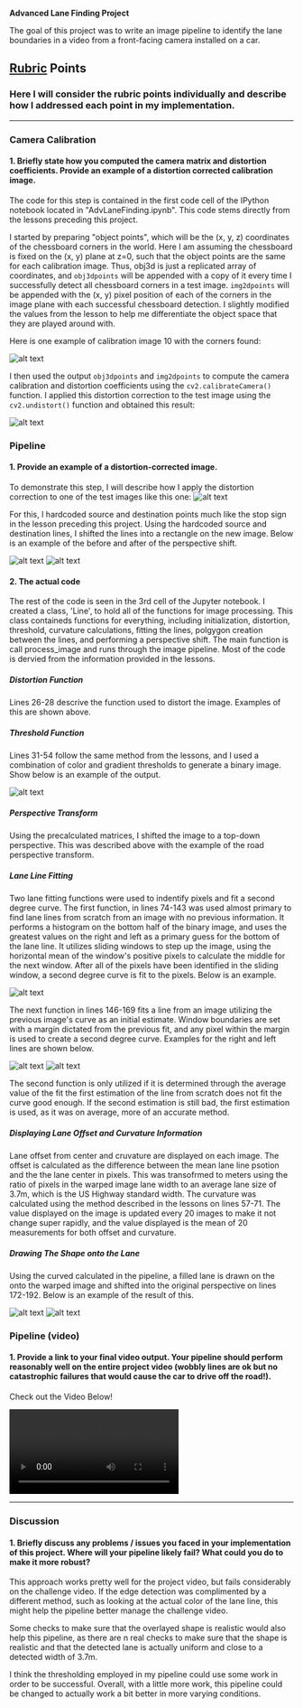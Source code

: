 **Advanced Lane Finding Project**

The goal of this project was to write an image pipeline to identify the lane boundaries in a video from a front-facing camera installed on a car.

[//]: # (Image References)

[image1]: ./camera_cal_results/found_corners.png "Found Chessboard Corners"
[image2]: ./camera_cal_results/undistorted.png "Undistorted Chessboard"
[image3]: ./test_images/straight_lines2.jpg "Straight Road"
[image4]: ./camera_cal_results/perspective_road.png "Before Perspective Shift"
[image5]: ./camera_cal_results/warped_road.png "After Perspective Shift"
[image6]: ./camera_cal_results/thresholding.png "Threshold Image"
[image7]: ./camera_cal_results/rectangles.png "Sliding Window"
[image8]: ./camera_cal_results/right_fit.png "Right Lane Fit"
[image9]: ./camera_cal_results/left_fit.png "Left Lane Fit"
[image10]: ./camera_cal_results/fill_poly.png "Drawing the Shape"
[image11]: ./camera_cal_results/perShiftpoly.png "Shape after Perspective Shift"
[video1]: ./project_output.mp4 "Video Result"

## [Rubric](https://review.udacity.com/#!/rubrics/571/view) Points

### Here I will consider the rubric points individually and describe how I addressed each point in my implementation.  

---

### Camera Calibration

#### 1. Briefly state how you computed the camera matrix and distortion coefficients. Provide an example of a distortion corrected calibration image.

The code for this step is contained in the first code cell of the IPython notebook located in "AdvLaneFinding.ipynb". This code stems directly from the lessons preceding this project.  

I started by preparing "object points", which will be the (x, y, z) coordinates of the chessboard corners in the world. Here I am assuming the chessboard is fixed on the (x, y) plane at z=0, such that the object points are the same for each calibration image.  Thus, obj3d is just a replicated array of coordinates, and `obj3dpoints` will be appended with a copy of it every time I successfully detect all chessboard corners in a test image.  `img2dpoints` will be appended with the (x, y) pixel position of each of the corners in the image plane with each successful chessboard detection. I slightly modified the values from the lesson to help me differentiate the object space that they are played around with.

Here is one example of calibration image 10 with the corners found:

![alt text][image1]

I then used the output `obj3dpoints` and `img2dpoints` to compute the camera calibration and distortion coefficients using the `cv2.calibrateCamera()` function.  I applied this distortion correction to the test image using the `cv2.undistort()` function and obtained this result: 

![alt text][image2]

### Pipeline

#### 1. Provide an example of a distortion-corrected image.

To demonstrate this step, I will describe how I apply the distortion correction to one of the test images like this one:
![alt text][image3]

For this, I hardcoded source and destination points much like the stop sign in the lesson preceding this project. Using the hardcoded source and destination lines, I shifted the lines into a rectangle on the new image. Below is an example of the before and after of the perspective shift.

![alt text][image4]
![alt text][image5]

#### 2. The actual code

The rest of the code is seen in the 3rd cell of the Jupyter notebook. I created a class, 'Line', to hold all of the functions for image processing. This class containeds functions for everything, including initialization, distortion, threshold, curvature calculations, fitting the lines, polgygon creation between the lines, and performing a perspective shift. The main function is call process_image and runs through the image pipeline. Most of the code is dervied from the information provided in the lessons.

##### Distortion Function

Lines 26-28 descrive the function used to distort the image. Examples of this are shown above.

##### Threshold Function

Lines 31-54 follow the same method from the lessons, and I used a combination of color and gradient thresholds to generate a binary image. Show below is an example of the output.

![alt text][image6]

##### Perspective Transform

Using the precalculated matrices, I shifted the image to a top-down perspective. This was described above with the example of the road perspective transform.

##### Lane Line Fitting

Two lane fitting functions were used to indentify pixels and fit a second degree curve. The first function, in lines 74-143 was used almost primary to find lane lines from scratch from an image with no previous information. It performs a histogram on the bottom half of the binary image, and uses the greatest values on the right and left as a primary guess for the bottom of the lane line. It utilizes sliding windows to step up the image, using the horizontal mean of the window's positive pixels to calculate the middle for the next window. After all of the pixels have been identified in the sliding window, a second degree curve is fit to the pixels. Below is an example.

![alt text][image7]

The next function in lines 146-169 fits a line from an image utilizing the previous image's curve as an initial estimate. Window boundaries are set with a margin dictated from the previous fit, and any pixel within the margin is used to create a second degree curve. Examples for the right and left lines are shown below.

![alt text][image8]
![alt text][image9]

The second function is only utilized if it is determined through the average value of the fit the first estimation of the line from scratch does not fit the curve good enough. If the second estimation is still bad, the first estimation is used, as it was on average, more of an accurate method.

##### Displaying Lane Offset and Curvature Information

Lane offset from center and cruvature are displayed on each image. The offset is calculated as the difference between the mean lane line psotion and the the lane center in pixels. This was transofrmed to meters using the ratio of pixels in the warped image lane width to an average lane size of 3.7m, which is the US Highway standard width. The curvature was calculated using the method described in the lessons on lines 57-71. The value displayed on the image is updated every 20 images to make it not change super rapidly, and the value displayed is the mean of 20 measurements for both offset and curvature.

##### Drawing The Shape onto the Lane

Using the curved calculated in the pipeline, a filled lane is drawn on the onto the warped image and shifted into the original perspective on lines 172-192. Below is an example of the result of this.

![alt text][image10]
![alt text][image11]


### Pipeline (video)

#### 1. Provide a link to your final video output.  Your pipeline should perform reasonably well on the entire project video (wobbly lines are ok but no catastrophic failures that would cause the car to drive off the road!).

Check out the Video Below!

![alt text][video1]

---

### Discussion

#### 1. Briefly discuss any problems / issues you faced in your implementation of this project.  Where will your pipeline likely fail?  What could you do to make it more robust?

This approach works pretty well for the project video, but fails considerably on the challenge video. If the edge detection was complimented by a different method, such as looking at the actual color of the lane line, this might help the pipeline better manage the challenge video.

Some checks to make sure that the overlayed shape is realistic would also help this pipeline, as there are n real checks to make sure that the shape is realistic and that the detected lane is actually uniform and close to a detected width of 3.7m.

I think the thresholding employed in my pipeline could use some work in order to be successful. Overall, with a little more work, this pipeline could be changed to actually work a bit better in more varying conditions.
